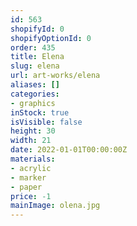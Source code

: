 ```yaml
---
id: 563
shopifyId: 0
shopifyOptionId: 0
order: 435
title: Elena
slug: elena
url: art-works/elena
aliases: []
categories:
- graphics
inStock: true
isVisible: false
height: 30
width: 21
date: 2022-01-01T00:00:00Z
materials:
- acrylic
- marker
- paper
price: -1
mainImage: olena.jpg
---
```

